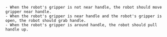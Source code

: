 
    - When the robot's gripper is not near handle, the robot should move gripper near handle.
    - When the robot's gripper is near handle and the robot's gripper is open, the robot should grab handle.
    - When the robot's gripper is around handle, the robot should pull handle up.